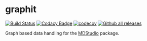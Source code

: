# graphit

[![Build Status](https://travis-ci.org/MD-Studio/lie_graph.svg?branch=master)](https://travis-ci.org/MD-Studio/lie_graph)
[![Codacy Badge](https://api.codacy.com/project/badge/Grade/83a330cb65e8489d8860d2c5e568bb14)](https://www.codacy.com/app/marcvdijk/lie_graph?utm_source=github.com&amp;utm_medium=referral&amp;utm_content=MD-Studio/lie_graph&amp;utm_campaign=Badge_Grade)
[![codecov](https://codecov.io/gh/r-lib/objectable/branch/master/graph/badge.svg)](https://codecov.io/gh/MD-Studio/lie_graph)
[![Github all releases](https://img.shields.io/github/downloads/Naereen/StrapDown.js/total.svg)](https://GitHub.com/Naereen/StrapDown.js/releases/)

Graph based data handling for the [MDStudio](https://github.com/MD-Studio/MDStudio) package.
